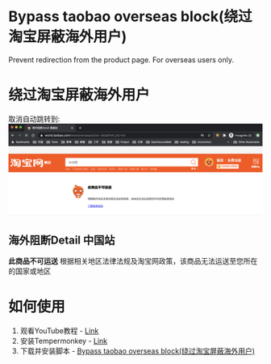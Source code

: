# Bypass taobao overseas block(绕过淘宝屏蔽海外用户)
Prevent redirection from the product page. For overseas users only.

# 绕过淘宝屏蔽海外用户
取消自动跳转到:
![Error Page](./error_page.png)

## 海外阻断Detail 中国站
**此商品不可运送**
根据相关地区法律法规及淘宝网政策，该商品无法运送至您所在的国家或地区

# 如何使用

1. 观看YouTube教程 - <a href="https://www.youtube.com/watch?v=0mv17ZHUlbk" target="_blank">Link</a>
2. 安装Tempermonkey - <a href="https://www.tampermonkey.net/" target="_blank">Link</a>
3. 下载并安装脚本 - <a href="https://greasyfork.org/en/scripts/416149-bypass-taobao-overseas-block-%E7%BB%95%E8%BF%87%E6%B7%98%E5%AE%9D%E5%B1%8F%E8%94%BD%E6%B5%B7%E5%A4%96%E7%94%A8%E6%88%B7" target="_blank">Bypass taobao overseas block(绕过淘宝屏蔽海外用户)</a>
